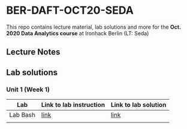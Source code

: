 # BER-DAFT-OCT20-SEDA

This repo contains lecture material, lab solutions and more for the **Oct. 2020 Data Analytics course** at Ironhack Berlin (LT: Seda)

## Lecture Notes

## Lab solutions

### Unit 1 (Week 1)

| Lab | Link to lab instruction | Link to lab solution |
|-----|-------------------------|----------------------|
| Lab Bash | [link](https://github.com/ironhack-labs/lab-bash) | [link](https://github.com/student-IH-labs-and-stuff/BER-DAFT-OCT20-SEDA/blob/main/labs/solutions/1.01_lab_bash_solution.md) |
||||
